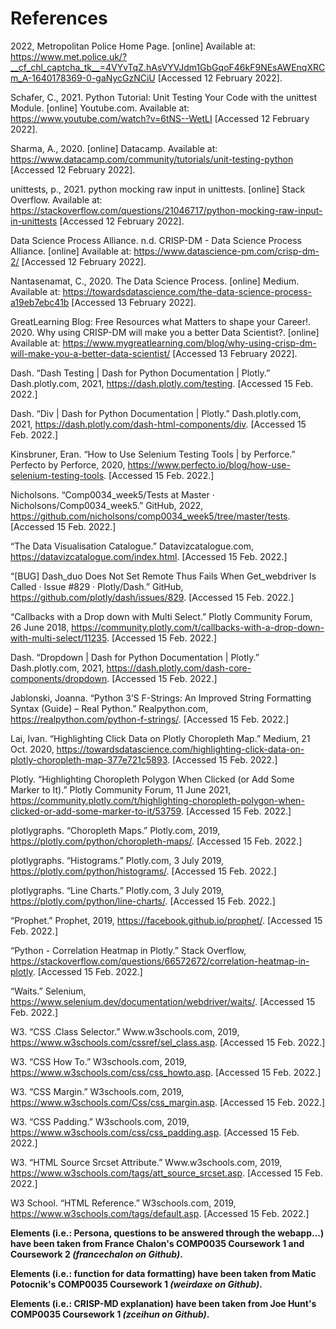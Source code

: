 # References

2022, Metropolitan Police Home Page. [online] Available at: https://www.met.police.uk/?__cf_chl_captcha_tk__=4VYvTqZ.hAsVYVJdm1GbGqoF46kF9NEsAWEnqXRCm_A-1640178369-0-gaNycGzNCiU [Accessed 12 February 2022].

Schafer, C., 2021. Python Tutorial: Unit Testing Your Code with the unittest Module. [online] Youtube.com. Available at: https://www.youtube.com/watch?v=6tNS--WetLI [Accessed 12 February 2022].

Sharma, A., 2020. [online] Datacamp. Available at: https://www.datacamp.com/community/tutorials/unit-testing-python [Accessed 12 February 2022].

unittests, p., 2021. python mocking raw input in unittests. [online] Stack Overflow. Available at: https://stackoverflow.com/questions/21046717/python-mocking-raw-input-in-unittests [Accessed 12 February 2022].

Data Science Process Alliance. n.d. CRISP-DM - Data Science Process Alliance. [online] Available at: <https://www.datascience-pm.com/crisp-dm-2/> [Accessed 12 February 2022].

Nantasenamat, C., 2020. The Data Science Process. [online] Medium. Available at: <https://towardsdatascience.com/the-data-science-process-a19eb7ebc41b> [Accessed 13 February 2022].

GreatLearning Blog: Free Resources what Matters to shape your Career!. 2020. Why using CRISP-DM will make you a better Data Scientist?. [online] Available at: <https://www.mygreatlearning.com/blog/why-using-crisp-dm-will-make-you-a-better-data-scientist/> [Accessed 13 February 2022].

Dash. “Dash Testing | Dash for Python Documentation | Plotly.” Dash.plotly.com, 2021, <https://dash.plotly.com/testing>. [Accessed 15 Feb. 2022.]

Dash. “Div | Dash for Python Documentation | Plotly.” Dash.plotly.com, 2021, <https://dash.plotly.com/dash-html-components/div>. [Accessed 15 Feb. 2022.]

Kinsbruner, Eran. “How to Use Selenium Testing Tools | by Perforce.” Perfecto by Perforce, 2020, <https://www.perfecto.io/blog/how-use-selenium-testing-tools>. [Accessed 15 Feb. 2022.]

Nicholsons. “Comp0034_week5/Tests at Master · Nicholsons/Comp0034_week5.” GitHub, 2022, <https://github.com/nicholsons/comp0034_week5/tree/master/tests>. [Accessed 15 Feb. 2022.]

“The Data Visualisation Catalogue.” Datavizcatalogue.com, <https://datavizcatalogue.com/index.html>. [Accessed 15 Feb. 2022.]

“[BUG] Dash_duo Does Not Set Remote Thus Fails When Get_webdriver Is Called · Issue #829 · Plotly/Dash.” GitHub, <https://github.com/plotly/dash/issues/829>. [Accessed 15 Feb. 2022.]

“Callbacks with a Drop down with Multi Select.” Plotly Community Forum, 26 June 2018, <https://community.plotly.com/t/callbacks-with-a-drop-down-with-multi-select/11235>. [Accessed 15 Feb. 2022.]

Dash. “Dropdown | Dash for Python Documentation | Plotly.” Dash.plotly.com, 2021, <https://dash.plotly.com/dash-core-components/dropdown>. [Accessed 15 Feb. 2022.]

Jablonski, Joanna. “Python 3’S F-Strings: An Improved String Formatting Syntax (Guide) – Real Python.” Realpython.com, <https://realpython.com/python-f-strings/>. [Accessed 15 Feb. 2022.]

Lai, Ivan. “Highlighting Click Data on Plotly Choropleth Map.” Medium, 21 Oct. 2020, <https://towardsdatascience.com/highlighting-click-data-on-plotly-choropleth-map-377e721c5893>. [Accessed 15 Feb. 2022.]

Plotly. “Highlighting Choropleth Polygon When Clicked (or Add Some Marker to It).” Plotly Community Forum, 11 June 2021, <https://community.plotly.com/t/highlighting-choropleth-polygon-when-clicked-or-add-some-marker-to-it/53759>. [Accessed 15 Feb. 2022.]

plotlygraphs. “Choropleth Maps.” Plotly.com, 2019, <https://plotly.com/python/choropleth-maps/>. [Accessed 15 Feb. 2022.]

plotlygraphs. “Histograms.” Plotly.com, 3 July 2019, <https://plotly.com/python/histograms/>. [Accessed 15 Feb. 2022.]

plotlygraphs. “Line Charts.” Plotly.com, 3 July 2019, <https://plotly.com/python/line-charts/>. [Accessed 15 Feb. 2022.]

“Prophet.” Prophet, 2019, <https://facebook.github.io/prophet/>. [Accessed 15 Feb. 2022.]

“Python - Correlation Heatmap in Plotly.” Stack Overflow, <https://stackoverflow.com/questions/66572672/correlation-heatmap-in-plotly>. [Accessed 15 Feb. 2022.]

“Waits.” Selenium, <https://www.selenium.dev/documentation/webdriver/waits/>. [Accessed 15 Feb. 2022.]

W3. “CSS .Class Selector.” Www.w3schools.com, 2019, <https://www.w3schools.com/cssref/sel_class.asp>. [Accessed 15 Feb. 2022.]

W3. “CSS How To.” W3schools.com, 2019, <https://www.w3schools.com/css/css_howto.asp>. [Accessed 15 Feb. 2022.]

W3. “CSS Margin.” W3schools.com, 2019, <https://www.w3schools.com/Css/css_margin.asp>. [Accessed 15 Feb. 2022.]

W3. “CSS Padding.” W3schools.com, 2019, <https://www.w3schools.com/css/css_padding.asp>. [Accessed 15 Feb. 2022.]

W3. “HTML Source Srcset Attribute.” Www.w3schools.com, 2019, <https://www.w3schools.com/tags/att_source_srcset.asp>. [Accessed 15 Feb. 2022.]

W3 School. “HTML Reference.” W3schools.com, 2019, <https://www.w3schools.com/tags/default.asp>. [Accessed 15 Feb. 2022.]


__Elements (i.e.: Persona, questions to be answered through the webapp...) have been taken from France Chalon's COMP0035 Coursework 1 and Coursework 2 *(francechalon on Github)*.__

__Elements (i.e.: function for data formatting) have been taken from Matic Potocnik's COMP0035 Coursework 1 *(weirdaxe on Github)*.__

__Elements (i.e.: CRISP-MD explanation) have been taken from Joe Hunt's COMP0035 Coursework 1 *(zceihun on Github)*.__


